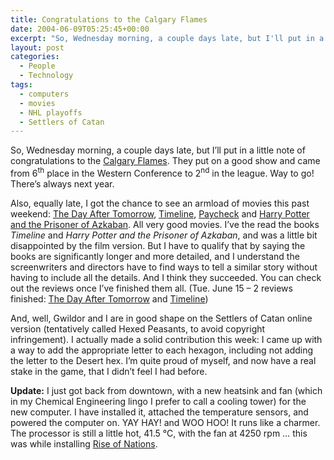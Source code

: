 ```yaml
---
title: Congratulations to the Calgary Flames
date: 2004-06-09T05:25:45+00:00
excerpt: "So, Wednesday morning, a couple days late, but I'll put in a little note of congratulations to the Calgary Flames."
layout: post
categories:
  - People
  - Technology
tags:
  - computers
  - movies
  - NHL playoffs
  - Settlers of Catan
---
```

So, Wednesday morning, a couple days late, but I&#8217;ll put in a little note of congratulations to the <a href="http://www.calgaryflames.com" target="_blank">Calgary Flames</a>. They put on a good show and came from 6<sup>th</sup> place in the Western Conference to 2<sup>nd</sup> in the league. Way to go! There&#8217;s always next year.

Also, equally late, I got the chance to see an armload of movies this past weekend: <a href="http://www.imdb.com/title/tt0319262/" target="_blank">The Day After Tomorrow</a>, <a href="http://www.imdb.com/title/tt0300556/" target="_blank">Timeline</a>, <a href="http://www.imdb.com/title/tt0338337/" target="_blank">Paycheck</a> and <a href="http://www.imdb.com/title/tt0304141/" target="_blank">Harry Potter and the Prisoner of Azkaban</a>. All very good movies. I&#8217;ve the read the books _Timeline_ and _Harry Potter and the Prisoner of Azkaban_, and was a little bit disappointed by the film version. But I have to qualify that by saying the books are significantly longer and more detailed, and I understand the screenwriters and directors have to find ways to tell a similar story without having to include all the details. And I think they succeeded. You can check out the reviews once I&#8217;ve finished them all. (Tue. June 15 &#8211; 2 reviews finished: <a title="The Day After Tomorrow" href="http://craigmcn.ca/day-after-tomorrow.html" target="_blank">The Day After Tomorrow</a> and <a title="Timeline" href="http://craigmcn.ca/timeline.html" target="_blank">Timeline</a>)

And, well, Gwildor and I are in good shape on the Settlers of Catan online version (tentatively called Hexed Peasants, to avoid copyright infringement). I actually made a solid contribution this week: I came up with a way to add the appropriate letter to each hexagon, including not adding the letter to the Desert hex. I&#8217;m quite proud of myself, and now have a real stake in the game, that I didn&#8217;t feel I had before.

**Update:** I just got back from downtown, with a new heatsink and fan (which in my Chemical Engineering lingo I prefer to call a cooling tower) for the new computer. I have installed it, attached the temperature sensors, and powered the computer on. YAY HAY! and WOO HOO! It runs like a charmer. The processor is still a little hot, 41.5 °C, with the fan at 4250 rpm &#8230; this was while installing <a href="http://www.microsoft.com/games/riseofnations/" target="_blank">Rise of Nations</a>.